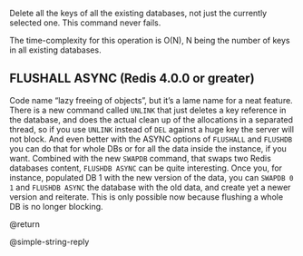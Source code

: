 Delete all the keys of all the existing databases, not just the currently
selected one.
This command never fails.

The time-complexity for this operation is O(N), N being the number of
keys in all existing databases.

FLUSHALL ASYNC (Redis 4.0.0 or greater)
---
Code name “lazy freeing of objects”, but it’s a lame name for a neat feature. There is a new command called `UNLINK` that just deletes a key reference in the database, and does the actual clean up of the allocations in a separated thread, so if you use `UNLINK` instead of `DEL` against a huge key the server will not block. And even better with the ASYNC options of `FLUSHALL` and `FLUSHDB` you can do that for whole DBs or for all the data inside the instance, if you want. Combined with the new `SWAPDB` command, that swaps two Redis databases content, `FLUSHDB ASYNC` can be quite interesting. Once you, for instance, populated DB 1 with the new version of the data, you can `SWAPDB 0 1` and `FLUSHDB ASYNC` the database with the old data, and create yet a newer version and reiterate. This is only possible now because flushing a whole DB is no longer blocking.

@return

@simple-string-reply
